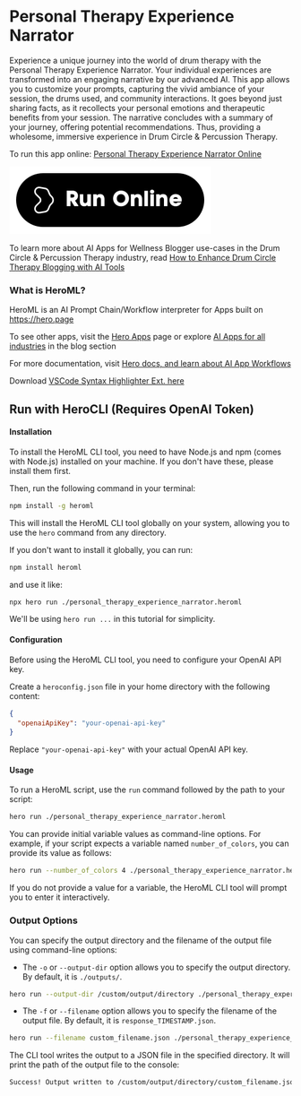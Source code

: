 # Personal Therapy Experience Narrator

Experience a unique journey into the world of drum therapy with the Personal Therapy Experience Narrator. Your individual experiences are transformed into an engaging narrative by our advanced AI. This app allows you to customize your prompts, capturing the vivid ambiance of your session, the drums used, and community interactions. It goes beyond just sharing facts, as it recollects your personal emotions and therapeutic benefits from your session. The narrative concludes with a summary of your journey, offering potential recommendations. Thus, providing a wholesome, immersive experience in Drum Circle & Percussion Therapy.

To run this app online: [Personal Therapy Experience Narrator Online](https://hero.page/app/personal-therapy-experience-narrator-customized-drum-therapy-narratives/kW2WWaYnW1ufiRatoI9h)

[![Run Personal Therapy Experience Narrator Online](/assets/run.svg)](https://hero.page/app/personal-therapy-experience-narrator-customized-drum-therapy-narratives/kW2WWaYnW1ufiRatoI9h)

To learn more about AI Apps for Wellness Blogger use-cases in the Drum Circle & Percussion Therapy industry, read [How to Enhance Drum Circle Therapy Blogging with AI Tools](https://hero.page/blog/ai/drum-circle-and-percussion-therapy/how-to-enhance-drum-circle-therapy-blogging-with-ai-tools/170842)

### What is HeroML?
HeroML is an AI Prompt Chain/Workflow interpreter for Apps built on https://hero.page 

To see other apps, visit the [Hero Apps](https://hero.page/apps) page or explore [AI Apps for all industries](https://hero.page/blog) in the blog section

For more documentation, visit [Hero docs, and learn about AI App Workflows](https://hero.page/tutorials/introduction-to-heroml)

Download [VSCode Syntax Highlighter Ext. here](https://marketplace.visualstudio.com/items?itemName=hero-page.heroml)

## Run with HeroCLI (Requires OpenAI Token)

#### Installation

To install the HeroML CLI tool, you need to have Node.js and npm (comes with Node.js) installed on your machine. If you don't have these, please install them first. 

Then, run the following command in your terminal:

```bash
npm install -g heroml
```

This will install the HeroML CLI tool globally on your system, allowing you to use the `hero` command from any directory.

If you don't want to install it globally, you can run:

```bash
npm install heroml
```

and use it like:

```bash
npx hero run ./personal_therapy_experience_narrator.heroml
```

We'll be using `hero run ...` in this tutorial for simplicity.

#### Configuration

Before using the HeroML CLI tool, you need to configure your OpenAI API key. 

Create a `heroconfig.json` file in your home directory with the following content:

```json
{
  "openaiApiKey": "your-openai-api-key"
}
```

Replace `"your-openai-api-key"` with your actual OpenAI API key.

#### Usage

To run a HeroML script, use the `run` command followed by the path to your script:

```bash
hero run ./personal_therapy_experience_narrator.heroml
```

You can provide initial variable values as command-line options. For example, if your script expects a variable named `number_of_colors`, you can provide its value as follows:

```bash
hero run --number_of_colors 4 ./personal_therapy_experience_narrator.heroml
```

If you do not provide a value for a variable, the HeroML CLI tool will prompt you to enter it interactively.

### Output Options

You can specify the output directory and the filename of the output file using command-line options:

- The `-o` or `--output-dir` option allows you to specify the output directory. By default, it is `./outputs/`.

```bash
hero run --output-dir /custom/output/directory ./personal_therapy_experience_narrator.heroml
```

- The `-f` or `--filename` option allows you to specify the filename of the output file. By default, it is `response_TIMESTAMP.json`.

```bash
hero run --filename custom_filename.json ./personal_therapy_experience_narrator.heroml
```

The CLI tool writes the output to a JSON file in the specified directory. It will print the path of the output file to the console:

```bash
Success! Output written to /custom/output/directory/custom_filename.json
```

